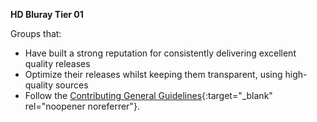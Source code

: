 <!-- markdownlint-disable MD041-->
**HD Bluray Tier 01**<br>

Groups that:

- Have built a strong reputation for consistently delivering excellent quality releases
- Optimize their releases whilst keeping them transparent, using high-quality sources
- Follow the [Contributing General Guidelines](https://github.com/TRaSH-Guides/Guides/blob/master/CONTRIBUTING.md#general-guidelines){:target="_blank" rel="noopener noreferrer"}.
<!-- markdownlint-enable MD041-->
